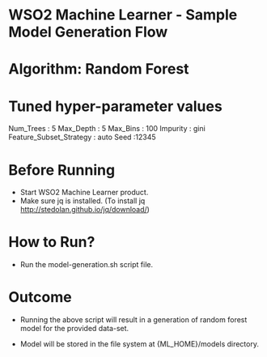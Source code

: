 WSO2 Machine Learner - Sample Model Generation Flow
===================================================

Algorithm: Random Forest
========================

Tuned hyper-parameter values
============================

Num_Trees : 5
Max_Depth : 5
Max_Bins : 100
Impurity : gini
Feature_Subset_Strategy : auto
Seed :12345

Before Running
==============

* Start WSO2 Machine Learner product.
* Make sure jq is installed. (To install jq http://stedolan.github.io/jq/download/)

How to Run?
===========

* Run the model-generation.sh script file.

Outcome
=======

* Running the above script will result in a generation of random forest model for the provided data-set.

* Model will be stored in the file system at {ML_HOME}/models directory.
